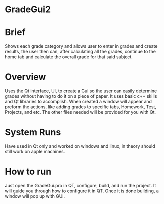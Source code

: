 # GradeGui2

# Brief
Shows each grade category and allows user to enter in grades and create results, the user then can, after calculating all the grades, continue to the home tab and calculate the overall grade for that said subject.

# Overview
Uses the Qt interface, UI,  to create a Gui so the user can easily determine grades without having to do it on a piece of paper. It uses basic c++ skills and Qt libraries to accomplish. When created a window will appear and preform the actions, like adding grades to specific tabs, Homework, Test, Projects, and etc. The other files needed will be provided for you with Qt.

# System Runs
Have used in Qt only and worked on windows and linux, in theory should still work on apple machines.

# How to run
Just open the GradeGui.pro in QT, configure, build, and run the project. It will guide you through how to configure it in QT. Once it is done building, a window will pop up with GUI.
